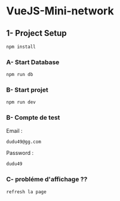 # VueJS-Mini-network


## 1- Project Setup

```sh
npm install
```

### A- Start Database

```sh
npm run db
```

### B- Start projet

```sh
npm run dev
```

### B- Compte de test

Email : 
```sh
dudu49@gg.com
```
Password :
```sh
dudu49
```

### C- probléme d'affichage ??

```sh
refresh la page  
```


